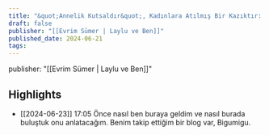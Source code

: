 ```yaml
---
title: "&quot;Annelik Kutsaldır&quot;, Kadınlara Atılmış Bir Kazıktır: Serap Yelkenci | Bekar Anneler Derneği"
draft: false
publisher: "[[Evrim Sümer | Laylu ve Ben]]"
published_date: 2024-06-21
tags:
---
```

publisher: "[[Evrim Sümer | Laylu ve Ben]]"


## Highlights
* [[2024-06-23]] 17:05  Önce nasıl ben buraya geldim ve nasıl burada buluştuk onu anlatacağım. Benim takip ettiğim bir blog var, Bigumigu.

